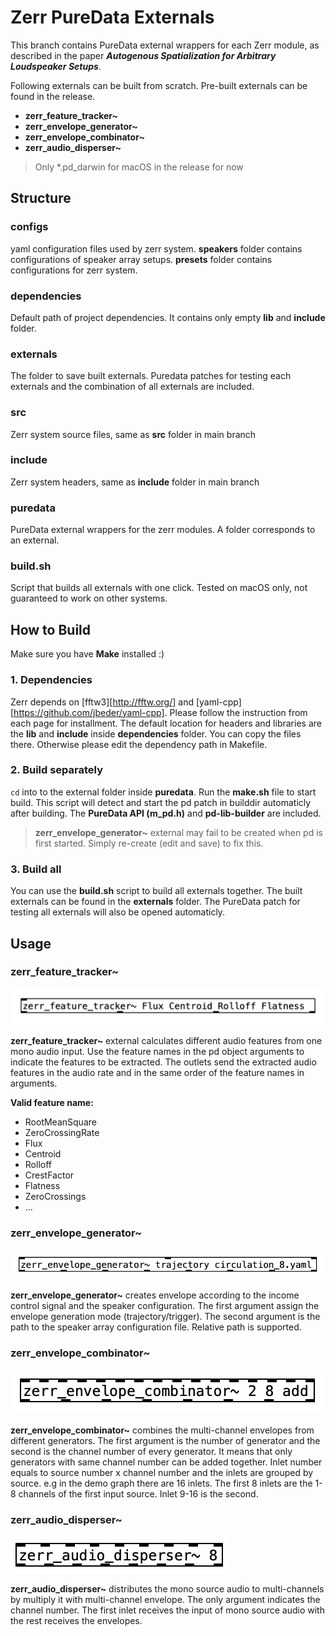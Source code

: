 # Zerr PureData Externals

This branch contains PureData external wrappers for each Zerr module, as described in the paper ***Autogenous Spatialization for Arbitrary Loudspeaker Setups***. 

Following externals can be built from scratch. Pre-built externals can be found in the release.

- **zerr_feature_tracker~**
- **zerr_envelope_generator~**
- **zerr_envelope_combinator~**
- **zerr_audio_disperser~**

> Only *.pd_darwin for macOS in the release for now

## Structure

### configs

yaml configuration files used by zerr system. **speakers** folder contains configurations of speaker array setups. **presets** folder contains configurations for zerr system.

### dependencies

Default path of project dependencies. It contains only empty **lib** and **include** folder.

### externals

The folder to save built externals. Puredata patches for testing each externals and the combination of all externals are included.

### src

Zerr system source files, same as **src** folder in main branch

### include

Zerr system headers, same as **include** folder in main branch

### puredata

PureData external wrappers for the zerr modules. A folder corresponds to an external.

### build.sh

Script that builds all externals with one click. Tested on macOS only, not guaranteed to work on other systems. 

## How to Build

Make sure you have **Make** installed :)

### 1. Dependencies

Zerr depends on  [fftw3][http://fftw.org/] and  [yaml-cpp][https://github.com/jbeder/yaml-cpp]. Please follow the instruction from each page for installment. The default location for headers and libraries are the **lib** and **include** inside **dependencies** folder. You can copy the files there. Otherwise please edit the dependency path in Makefile.

### 2. Build separately

`cd` into to the external folder inside **puredata**. Run the **make.sh** file to start build. This script will detect and start the pd patch in builddir automaticly after building. The **PureData API (m_pd.h)** and **pd-lib-builder** are included. 

>  **zerr_envelope_generator~** external may fail to be created when pd is first started. Simply re-create (edit and save) to fix this.

### 3. Build all

You can use the **build.sh** script to build all externals together.  The built  externals can be found in the **externals** folder. The PureData patch for testing all externals will also be opened automaticly.

## Usage

### zerr_feature_tracker~

<img src="img/Snipaste_2023-08-07_00-37-16.png" alt="Snipaste_2023-08-07_00-37-16" style="zoom:50%;" />

**zerr_feature_tracker~** external calculates different audio features from one mono audio input. Use the feature names in the pd object arguments to indicate the features to be extracted. The outlets send the extracted audio features in the audio rate and in the same order of the feature names in arguments.

**Valid feature name:**

- RootMeanSquare
- ZeroCrossingRate
- Flux
- Centroid
- Rolloff
- CrestFactor
- Flatness
- ZeroCrossings
- ...

### zerr_envelope_generator~

![Snipaste_2023-08-07_00-42-28](img/Snipaste_2023-08-07_00-42-28.png)

**zerr_envelope_generator~** creates envelope according to the income control signal and the speaker configuration. The first argument assign the envelope generation mode (trajectory/trigger). The second argument is the path to the speaker array configuration file. Relative path is supported.

### zerr_envelope_combinator~

![Snipaste_2023-08-07_00-42-34](img/Snipaste_2023-08-07_00-42-34.png)

**zerr_envelope_combinator~** combines the multi-channel envelopes from different generators. The first argument is the number of generator and the second is the channel number of every generator. It means that only generators with same channel number can be added together.  Inlet number equals to source number x channel number and the inlets are grouped by source. e.g in the demo graph there are 16 inlets. The first 8 inlets are the 1-8 channels of the first input source. Inlet 9-16 is the second.

### zerr_audio_disperser~

![Snipaste_2023-08-07_00-42-39](img/Snipaste_2023-08-07_00-42-39.png)

**zerr_audio_disperser~** distributes the mono source audio to multi-channels by multiply it with multi-channel envelope. The only argument indicates the channel number. The first inlet receives the input of mono source audio with the rest receives the envelopes.

